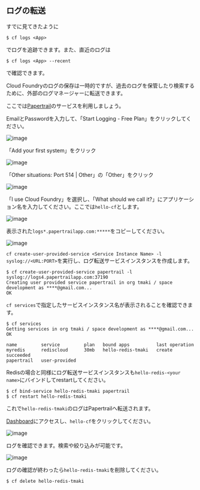 ## ログの転送

すでに見てきたように

``` console
$ cf logs <App>
```

でログを追跡できます。また、直近のログは

``` console
$ cf logs <App> --recent
```

で確認できます。

Cloud Foundryのログの保存は一時的ですが、過去のログを保管したり検索するために、外部のログマネージャーに転送できます。

ここでは[Papertrail](https://papertrailapp.com/)のサービスを利用しましょう。

EmailとPasswordを入力して、「Start Logging - Free Plan」をクリックしてください。

![image](https://qiita-image-store.s3.amazonaws.com/0/1852/39b90a9d-9cd1-bce8-d602-466a110ee104.png)

「Add your first system」をクリック

![image](https://qiita-image-store.s3.amazonaws.com/0/1852/72aae222-8e71-772b-b292-f773604f5784.png)

「Other situations: Port 514 | Other」の「Other」をクリック

![image](https://qiita-image-store.s3.amazonaws.com/0/1852/266426f4-f41e-8f9d-6e5d-811aa6abd070.png)

「I use Cloud Foundry」を選択し、「What should we call it?」にアプリケーション名を入力してください。ここでは`hello-cf`とします。

![image](https://qiita-image-store.s3.amazonaws.com/0/1852/946fc197-bbce-28e4-6414-aeb99db5ab4c.png)

表示された`logs*.papertrailapp.com:*****`をコピーしてください。

![image](https://qiita-image-store.s3.amazonaws.com/0/1852/57c6c05c-c800-27ff-3641-590c8dc361a5.png)


`cf create-user-provided-service <Service Instance Name> -l syslog://<URL:PORT>`を実行し、ログ転送サービスインスタンスを作成します。

``` console
$ cf create-user-provided-service papertrail -l syslog://logs4.papertrailapp.com:37190
Creating user provided service papertrail in org tmaki / space development as ****@gmail.com...
OK
```

`cf services`で指定したサービスインスタンス名が表示されることを確認できます。

``` console
$ cf services
Getting services in org tmaki / space development as ****@gmail.com...
OK

name         service         plan   bound apps          last operation   
myredis      rediscloud      30mb   hello-redis-tmaki   create succeeded   
papertrail   user-provided 
```

Redisの場合と同様にログ転送サービスインスタンスも`hello-redis-<your name>`にバインドしてrestartしてください。

```
$ cf bind-service hello-redis-tmaki papertrail
$ cf restart hello-redis-tmaki
```

これで`hello-redis-tmaki`のログはPapertrailへ転送されます。


[Dashboard](https://papertrailapp.com/dashboard)にアクセスし、`hello-cf`をクリックしてください。


![image](https://qiita-image-store.s3.amazonaws.com/0/1852/82857789-00a1-ab67-2e91-4ef40eb1771a.png)

ログを確認できます。検索や絞り込みが可能です。

![image](https://qiita-image-store.s3.amazonaws.com/0/1852/38fb41e8-b183-7b8b-f466-2aa315f22b80.png)


ログの確認が終わったら`hello-redis-tmaki`を削除してください。

``` console
$ cf delete hello-redis-tmaki
```
